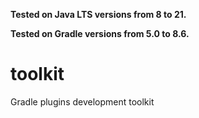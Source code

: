 **Tested on Java LTS versions from <!--property:java-runtime.min-version-->8<!--/property--> to <!--property:java-runtime.max-version-->21<!--/property-->.**

**Tested on Gradle versions from <!--property:gradle-api.min-version-->5.0<!--/property--> to <!--property:gradle-api.max-version-->8.6<!--/property-->.**

# toolkit

Gradle plugins development toolkit
